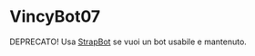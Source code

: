 # VincyBot07
DEPRECATO! Usa [StrapBot](http://github.com/Ergastolator1/StrapBot.git) se vuoi un bot usabile e mantenuto.
